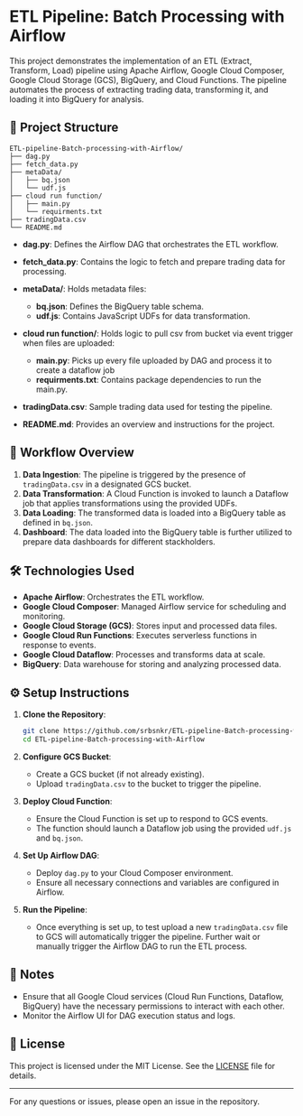 # ETL Pipeline: Batch Processing with Airflow

This project demonstrates the implementation of an ETL (Extract, Transform, Load) pipeline using Apache Airflow, Google Cloud Composer, Google Cloud Storage (GCS), BigQuery, and Cloud Functions. The pipeline automates the process of extracting trading data, transforming it, and loading it into BigQuery for analysis.

## 📁 Project Structure

```
ETL-pipeline-Batch-processing-with-Airflow/
├── dag.py
├── fetch_data.py
├── metaData/
│   ├── bq.json
│   └── udf.js
├── cloud run function/
│   ├── main.py
│   └── requirments.txt
├── tradingData.csv
└── README.md
```

* **dag.py**: Defines the Airflow DAG that orchestrates the ETL workflow.
* **fetch\_data.py**: Contains the logic to fetch and prepare trading data for processing.
* **metaData/**: Holds metadata files:

  * **bq.json**: Defines the BigQuery table schema.
  * **udf.js**: Contains JavaScript UDFs for data transformation.
* **cloud run function/**: Holds logic to pull csv from bucket via event trigger when files are uploaded:

  * **main.py**: Picks up every file uploaded by DAG and process it to create a dataflow job
  * **requirments.txt**: Contains package dependencies to run the main.py.
* **tradingData.csv**: Sample trading data used for testing the pipeline.
* **README.md**: Provides an overview and instructions for the project.

## 🚀 Workflow Overview

1. **Data Ingestion**: The pipeline is triggered by the presence of `tradingData.csv` in a designated GCS bucket.
2. **Data Transformation**: A Cloud Function is invoked to launch a Dataflow job that applies transformations using the provided UDFs.
3. **Data Loading**: The transformed data is loaded into a BigQuery table as defined in `bq.json`.
3. **Dashboard**: The data loaded into the BigQuery table is further utilized to prepare data dashboards for different stackholders.

## 🛠️ Technologies Used

* **Apache Airflow**: Orchestrates the ETL workflow.
* **Google Cloud Composer**: Managed Airflow service for scheduling and monitoring.
* **Google Cloud Storage (GCS)**: Stores input and processed data files.
* **Google Cloud Run Functions**: Executes serverless functions in response to events.
* **Google Cloud Dataflow**: Processes and transforms data at scale.
* **BigQuery**: Data warehouse for storing and analyzing processed data.

## ⚙️ Setup Instructions

1. **Clone the Repository**:

   ```bash
   git clone https://github.com/srbsnkr/ETL-pipeline-Batch-processing-with-Airflow.git
   cd ETL-pipeline-Batch-processing-with-Airflow
   ```

2. **Configure GCS Bucket**:

   * Create a GCS bucket (if not already existing).
   * Upload `tradingData.csv` to the bucket to trigger the pipeline.

3. **Deploy Cloud Function**:

   * Ensure the Cloud Function is set up to respond to GCS events.
   * The function should launch a Dataflow job using the provided `udf.js` and `bq.json`.

4. **Set Up Airflow DAG**:

   * Deploy `dag.py` to your Cloud Composer environment.
   * Ensure all necessary connections and variables are configured in Airflow.

5. **Run the Pipeline**:

   * Once everything is set up, to test upload a new `tradingData.csv` file to GCS will automatically trigger the pipeline. Further wait or manually trigger the Airflow DAG to run the ETL process.

## 📌 Notes

* Ensure that all Google Cloud services (Cloud Run Functions, Dataflow, BigQuery) have the necessary permissions to interact with each other.
* Monitor the Airflow UI for DAG execution status and logs.

## 📄 License

This project is licensed under the MIT License. See the [LICENSE](LICENSE) file for details.

---

For any questions or issues, please open an issue in the repository.
